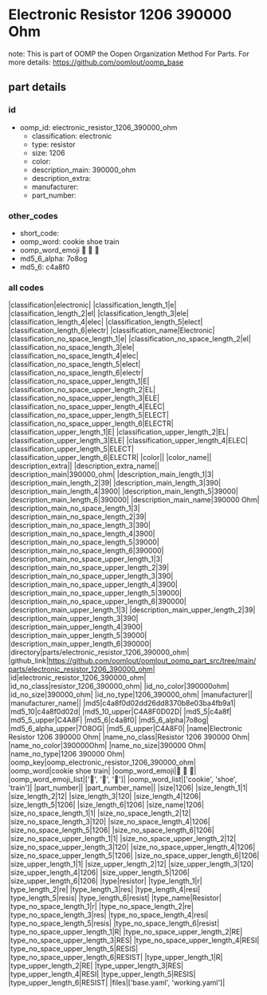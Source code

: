 # Electronic Resistor 1206 390000 Ohm  

note: This is part of OOMP the Oopen Organization Method For Parts. For more details: https://github.com/oomlout/oomp_base

##  part details





### id
* oomp_id: electronic_resistor_1206_390000_ohm
  * classification: electronic
  * type: resistor
  * size: 1206
  * color: 
  * description_main: 390000_ohm
  * description_extra: 
  * manufacturer: 
  * part_number: 

### other_codes
* short_code: 
* oomp_word: cookie shoe train
* oomp_word_emoji :cookie: :shoe: :train:
* md5_6_alpha: 7o8og
* md5_6: c4a8f0

### all codes 
|classification|electronic|
|classification_length_1|e|
|classification_length_2|el|
|classification_length_3|ele|
|classification_length_4|elec|
|classification_length_5|elect|
|classification_length_6|electr|
|classification_name|Electronic|
|classification_no_space_length_1|e|
|classification_no_space_length_2|el|
|classification_no_space_length_3|ele|
|classification_no_space_length_4|elec|
|classification_no_space_length_5|elect|
|classification_no_space_length_6|electr|
|classification_no_space_upper_length_1|E|
|classification_no_space_upper_length_2|EL|
|classification_no_space_upper_length_3|ELE|
|classification_no_space_upper_length_4|ELEC|
|classification_no_space_upper_length_5|ELECT|
|classification_no_space_upper_length_6|ELECTR|
|classification_upper_length_1|E|
|classification_upper_length_2|EL|
|classification_upper_length_3|ELE|
|classification_upper_length_4|ELEC|
|classification_upper_length_5|ELECT|
|classification_upper_length_6|ELECTR|
|color||
|color_name||
|description_extra||
|description_extra_name||
|description_main|390000_ohm|
|description_main_length_1|3|
|description_main_length_2|39|
|description_main_length_3|390|
|description_main_length_4|3900|
|description_main_length_5|39000|
|description_main_length_6|390000|
|description_main_name|390000 Ohm|
|description_main_no_space_length_1|3|
|description_main_no_space_length_2|39|
|description_main_no_space_length_3|390|
|description_main_no_space_length_4|3900|
|description_main_no_space_length_5|39000|
|description_main_no_space_length_6|390000|
|description_main_no_space_upper_length_1|3|
|description_main_no_space_upper_length_2|39|
|description_main_no_space_upper_length_3|390|
|description_main_no_space_upper_length_4|3900|
|description_main_no_space_upper_length_5|39000|
|description_main_no_space_upper_length_6|390000|
|description_main_upper_length_1|3|
|description_main_upper_length_2|39|
|description_main_upper_length_3|390|
|description_main_upper_length_4|3900|
|description_main_upper_length_5|39000|
|description_main_upper_length_6|390000|
|directory|parts/electronic_resistor_1206_390000_ohm|
|github_link|https://github.com/oomlout/oomlout_oomp_part_src/tree/main/parts/electronic_resistor_1206_390000_ohm|
|id|electronic_resistor_1206_390000_ohm|
|id_no_class|resistor_1206_390000_ohm|
|id_no_color|390000ohm|
|id_no_size|390000_ohm|
|id_no_type|1206_390000_ohm|
|manufacturer||
|manufacturer_name||
|md5|c4a8f0d02dd26dd8370b8e03ba4fb9a1|
|md5_10|c4a8f0d02d|
|md5_10_upper|C4A8F0D02D|
|md5_5|c4a8f|
|md5_5_upper|C4A8F|
|md5_6|c4a8f0|
|md5_6_alpha|7o8og|
|md5_6_alpha_upper|7O8OG|
|md5_6_upper|C4A8F0|
|name|Electronic Resistor 1206 390000 Ohm|
|name_no_class|Resistor 1206 390000 Ohm|
|name_no_color|390000Ohm|
|name_no_size|390000 Ohm|
|name_no_type|1206 390000 Ohm|
|oomp_key|oomp_electronic_resistor_1206_390000_ohm|
|oomp_word|cookie shoe train|
|oomp_word_emoji|:cookie: :shoe: :train:|
|oomp_word_emoji_list|[':cookie:', ':shoe:', ':train:']|
|oomp_word_list|['cookie', 'shoe', 'train']|
|part_number||
|part_number_name||
|size|1206|
|size_length_1|1|
|size_length_2|12|
|size_length_3|120|
|size_length_4|1206|
|size_length_5|1206|
|size_length_6|1206|
|size_name|1206|
|size_no_space_length_1|1|
|size_no_space_length_2|12|
|size_no_space_length_3|120|
|size_no_space_length_4|1206|
|size_no_space_length_5|1206|
|size_no_space_length_6|1206|
|size_no_space_upper_length_1|1|
|size_no_space_upper_length_2|12|
|size_no_space_upper_length_3|120|
|size_no_space_upper_length_4|1206|
|size_no_space_upper_length_5|1206|
|size_no_space_upper_length_6|1206|
|size_upper_length_1|1|
|size_upper_length_2|12|
|size_upper_length_3|120|
|size_upper_length_4|1206|
|size_upper_length_5|1206|
|size_upper_length_6|1206|
|type|resistor|
|type_length_1|r|
|type_length_2|re|
|type_length_3|res|
|type_length_4|resi|
|type_length_5|resis|
|type_length_6|resist|
|type_name|Resistor|
|type_no_space_length_1|r|
|type_no_space_length_2|re|
|type_no_space_length_3|res|
|type_no_space_length_4|resi|
|type_no_space_length_5|resis|
|type_no_space_length_6|resist|
|type_no_space_upper_length_1|R|
|type_no_space_upper_length_2|RE|
|type_no_space_upper_length_3|RES|
|type_no_space_upper_length_4|RESI|
|type_no_space_upper_length_5|RESIS|
|type_no_space_upper_length_6|RESIST|
|type_upper_length_1|R|
|type_upper_length_2|RE|
|type_upper_length_3|RES|
|type_upper_length_4|RESI|
|type_upper_length_5|RESIS|
|type_upper_length_6|RESIST|
|files|['base.yaml', 'working.yaml']|
